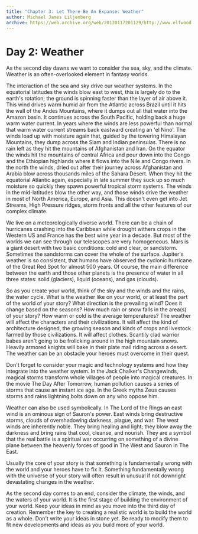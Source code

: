 ```yaml
---
title: "Chapter 3: Let There Be An Expanse: Weather"
author: Michael James Liljenberg
archive: https://web.archive.org/web/20120117201129/http://www.elfwood.com/farp/thewriting/liljenbergworlds/liljenbergworlds.html
---
```


# Day 2: Weather

As the second day dawns we want to consider the sea, sky, and the climate. Weather is an often-overlooked element in fantasy worlds.

The interaction of the sea and sky drive our weather systems. In the equatorial latitudes the winds blow east to west, this is largely do to the earth's rotation; the ground is spinning faster than the layer of air above it. This wind drives warm humid air from the Atlantic across Brazil until it hits the wall of the Andes Mountains, where it dumps out all that water into the Amazon basin. It continues across the South Pacific, holding back a huge warm water current. In years where the winds are less powerful than normal that warm water current streams back eastward creating an 'el Nino'. The winds load up with moisture again that, guided by the towering Himalayan Mountains, they dump across the Siam and Indian peninsulas. There is no rain left as they hit the mountains of Afghanistan and Iran. On the equator the winds hit the mountains of central Africa and pour down into the Congo and the Ethiopian highlands where it flows into the Nile and Congo rivers. In the north the winds, dried out after their journey across Afghanistan and Arabia blow across thousands miles of the Sahara Desert. When they hit the equatorial Atlantic again, especially in late summer they suck up so much moisture so quickly they spawn powerful tropical storm systems. The winds in the mid-latitudes blow the other way, and those winds drive the weather in most of North America, Europe, and Asia. This doesn't even get into Jet Streams, High Pressure ridges, storm fronts and all the other features of our complex climate.

We live on a meteorologically diverse world. There can be a chain of hurricanes crashing into the Caribbean while drought withers crops in the Western US and France has the best wine year in a decade. But most of the worlds we can see through our telescopes are very homogeneous. Mars is a giant desert with two basic conditions: cold and clear, or sandstorm. Sometimes the sandstorms can cover the whole of the surface. Jupiter's weather is so consistent, that humans have observed the cyclonic hurricane of the Great Red Spot for almost 500 years. Of course, the main difference between the earth and those other planets is the presence of water in all three states: solid (glaciers), liquid (oceans), and gas (clouds).

So as you create your world, think of the sky and the winds and the rains, the water cycle. What is the weather like on your world, or at least the part of the world of your story? What direction is the prevailing wind? Does it change based on the seasons? How much rain or snow falls in the area(s) of your story? How warm or cold is the average temperatures? The weather will affect the characters and their civilizations. It will affect the kind of architecture designed, the growing season and kinds of crops and livestock farmed by those civilizations. It will affect clothes. Scantily clad warrior babes aren't going to be frolicking around in the high mountain snows. Heavily armored knights will bake in their plate mail riding across a desert. The weather can be an obstacle your heroes must overcome in their quest.

Don't forget to consider your magic and technology systems and how they integrate into the weather system. In the Jack Chalker's Changewinds, magical storms transform whole villages of people into magical creatures. In the movie The Day After Tomorrow, human pollution causes a series of storms that cause an instant ice age. In the Greek myths Zeus causes storms and rains lightning bolts down on any who oppose him.

Weather can also be used symbolically. In The Lord of the Rings an east wind is an ominous sign of Sauron's power. East winds bring destructive storms, clouds of overshadowing darkness, plague, and war. The west winds are inherently noble. They bring healing and light; they blow away the darkness and bring rains that cool, cleanse, and nourish. They are a symbol that the real battle is a spiritual war occurring on something of a divine plane between the heavenly forces of good in The West and Sauron in The East.

Usually the core of your story is that something is fundamentally wrong with the world and your heroes have to fix it. Something fundamentally wrong with the universe of your story will often result in unusual if not downright devastating changes in the weather.

As the second day comes to an end, consider the climate, the winds, and the waters of your world. It is the first stage of building the environment of your world. Keep your ideas in mind as you move into the third day of creation. Remember the key to creating a realistic world is to build the world as a whole. Don't write your ideas in stone yet. Be ready to modify them to fit new developments and ideas as you build more of your world.